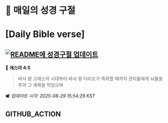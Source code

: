# 🙏 매일의 성경 구절
# [Daily Bible verse]
## [![README에 성경구절 업데이트](https://github.com/DONGSUKA/first_test/actions/workflows/update-readme-bible.yml/badge.svg)](https://github.com/DONGSUKA/first_test/actions/workflows/update-readme-bible.yml)
<!-- START_BIBLE_VERSE -->
📖 **에스라 4:5**
> 바사 왕 고레스의 시대부터 바사 왕 다리오가 즉위할 때까지 관리들에게 뇌물을 주어 그 계획을 막았으며

🕊️ _업데이트 시각: 2025-08-29 15:54:29 KST_
  <!-- END_BIBLE_VERSE -->
## GITHUB_ACTION
